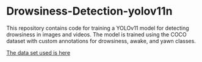 # Drowsiness-Detection-yolov11n 

This repository contains code for training a YOLOv11 model for detecting drowsiness in images and videos. The model is trained using the COCO dataset with custom annotations for drowsiness, awake, and yawn classes.

[The data set used is here](https://www.kaggle.com/datasets/cubeai/drowsiness-detection-for-yolov8)
